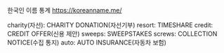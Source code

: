 한국인 이름 통계
https://koreanname.me/

charity(자선): CHARITY DONATION(자선기부)
resort: TIMESHARE
credit: CREDIT OFFER(신용 제안)
sweeps: SWEEPSTAKES
screws: COLLECTION NOTICE(수집 통지)
auto: AUTO INSURANCE(자동차 보험)

